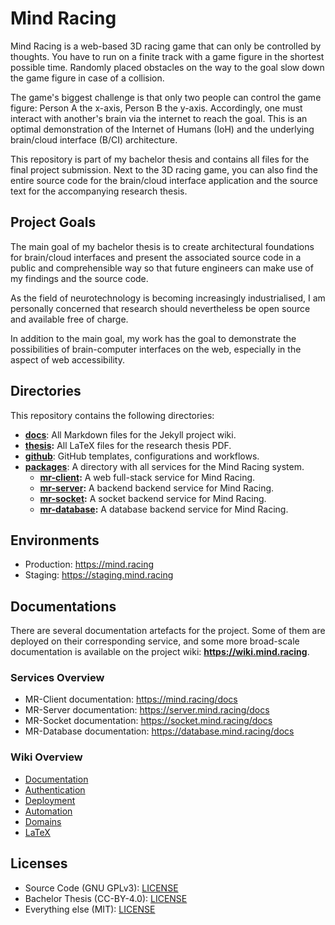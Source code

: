 # Mind Racing

Mind Racing is a web-based 3D racing game that can only be controlled by thoughts. You have to run on a finite track with a game figure in the shortest possible time. Randomly placed obstacles on the way to the goal slow down the game figure in case of a collision.

The game's biggest challenge is that only two people can control the game figure: Person A the x-axis, Person B the y-axis. Accordingly, one must interact with another's brain via the internet to reach the goal. This is an optimal demonstration of the Internet of Humans (IoH) and the underlying brain/cloud interface (B/CI) architecture.

This repository is part of my bachelor thesis and contains all files for the final project submission. Next to the 3D racing game, you can also find the entire source code for the brain/cloud interface application and the source text for the accompanying research thesis.

## Project Goals

The main goal of my bachelor thesis is to create architectural foundations for brain/cloud interfaces and present the associated source code in a public and comprehensible way so that future engineers can make use of my findings and the source code.

As the field of neurotechnology is becoming increasingly industrialised, I am personally concerned that research should nevertheless be open source and available free of charge.

In addition to the main goal, my work has the goal to demonstrate the possibilities of brain-computer interfaces on the web, especially in the aspect of web accessibility.

## Directories

This repository contains the following directories:

- **[docs](/docs)**: All Markdown files for the Jekyll project wiki.
- **[thesis](/thesis):** All LaTeX files for the research thesis PDF.
- **[github](/.github)**: GitHub templates, configurations and workflows.
- **[packages](/packages)**: A directory with all services for the Mind Racing system.
  - **[mr-client](/packages/mr-client):** A web full-stack service for Mind Racing.
  - **[mr-server](/packages/mr-server):** A backend backend service for Mind Racing.
  - **[mr-socket](/packages/mr-socket):** A socket backend service for Mind Racing.
  - **[mr-database](/packages/mr-database):** A database backend service for Mind Racing.

## Environments

- Production: <https://mind.racing>
- Staging: <https://staging.mind.racing>

## Documentations

There are several documentation artefacts for the project. Some of them are deployed on their corresponding service, and some more broad-scale documentation is available on the project wiki: **<https://wiki.mind.racing>**.

### Services Overview

- MR-Client documentation: <https://mind.racing/docs>
- MR-Server documentation: <https://server.mind.racing/docs>
- MR-Socket documentation: <https://socket.mind.racing/docs>
- MR-Database documentation: <https://database.mind.racing/docs>

### Wiki Overview

- [Documentation](https://wiki.mind.racing/documentation)
- [Authentication](https://wiki.mind.racing/authentication)
- [Deployment](https://wiki.mind.racing/deployment)
- [Automation](https://wiki.mind.racing/automation)
- [Domains](https://wiki.mind.racing/domains)
- [LaTeX](https://wiki.mind.racing/latex)

## Licenses

- Source Code (GNU GPLv3): [LICENSE](/packages/LICENSE)
- Bachelor Thesis (CC-BY-4.0): [LICENSE](/thesis/LICENSE)
- Everything else (MIT): [LICENSE](LICENSE)
